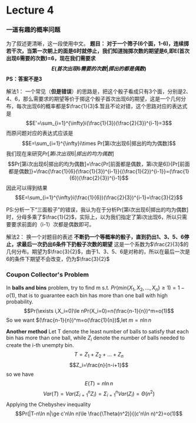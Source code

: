 # Lecture 4

### 一道有趣的概率问题
为了叙述更清晰，这一段使用中文。
**题目：
对于一个筛子(6个面，1-6)，连续掷若干次，当第一次朝上的面是6时就停止，我们知道抛掷次数的期望是6,即E(首次出现6需要的次数)=6，现在我们需要求
$$E(首次出现6需要的次数|掷出的都是偶数)$$PS：答案不是3**

解法1：
一个常见（**但是错误**）的思路是，把这个骰子看成只有3个面，分别是2、4、6，那么需要求的期望等价于掷这个骰子首次出现6的期望，这是一个几何分布，每次出现6的概率都是$\frac{1}{3}$.暂且不论对错，这个思路对应的表达式是$$E'=\sum_{i=1}^{\infty}i(\frac{1}{3})(\frac{2}{3})^{i-1}=3$$
而原问题对应的表达式应该是
$$E=\sum_{i=1}^{\infty}i\times Pr[第i次出现6|掷出的均为偶数]$$
我们现在来研究$Pr[第i次出现6|掷出的均为偶数]$
$$Pr[第i次出现6|掷出的均为偶数]=\frac{Pr[前面都是偶数，第i次是6]}{Pr[前面都是偶数]}=\frac{\frac{1}{6}(\frac{1}{3})^{i-1}}{(\frac{1}{2})^{i-1}}=(\frac{1}{6})(\frac{2}{3})^{i-1}$$
因此可以得到结果
$$E=\sum_{i=1}^{\infty}i(\frac{1}{6})(\frac{2}{3})^{i-1}=\frac{3}{2}$$

PS:分析一下“三面骰子”的错误，我认为在于分析Pr[第i次出现6|掷出的均为偶数]时，分母多乘了$\frac{1}{2}$，实际上，以为我们指定了第i次出现6，所以只需要要求前面的（i-1）次都是偶数即可。

解法2：
换一个对题目的表述
**不断扔一个等概率的骰子，直到扔出1、3、5、6停止，求最后一次扔出6条件下扔骰子次数的期望**
这是一个系数为$\frac{2}{3}$的几何分布。期望为$\frac{3}{2}$，由于1、3、5、6是对称的，所以在最后一次是6的条件下期望不会改变，仍为$\frac{3}{2}$

### Coupon Collector's Problem
In **balls and bins** problem, try to find m s.t. $Pr(min\{X_1,X_2,...,X_n\}\ge 1)=1-o(1)$, that is to guarantee each bin has more than one ball with high probability.
$$Pr(\exists i,X_i=0)\le nPr(X_i=0)=n(\frac{n-1}{n})^m=o(1)$$
So we want $(\frac{n-1}{n})^m=o(\frac{1}{n})$,let $m=n \ln n$

**Another method**
Let T denote the least number of balls to satisfy that each bin has more than one ball, while $Z_i$ denote the number of balls needed to create the i-th unempty bin.
$$T=Z_1+Z_2+...+Z_n$$
$$Z_i=\frac{n}{n-i+1}$$
so we have
$$E(T)=n\ln n$$
$$Var(T)=Var(\Sigma_{i=1}^nZ_i)=\Sigma_{i=1}^nVar(Z_i)=\Theta(n^2)$$
Applying the Chebyshev inequality
$$Pr(|T-n\ln n|\ge c'n\ln n)\le \frac{\Theta(n^2)}{(c'n\ln n)^2}=o(1)$$